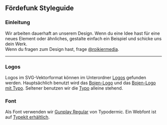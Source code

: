 ## Fördefunk Styleguide

### Einleitung
Wir arbeiten dauerhaft an unserem Design. Wenn du eine Idee hast für eine neues Element oder ähnliches, gestalte einfach ein Beispiel und schicke uns dein Werk.  
Wenn du fragen zum Design hast, frage [@roikiermedia](http://twitter.com/roikiermedia).

---

### Logos
Logos im SVG-Vektorformat können im Unterordner [Logos](./logos/) gefunden werden. Hauptsächlich benutzt wird das [Bojen-Logo](./logos/foerdefunk-logo-boje.svg) und das [Bojen-Logo mit Typo](./logos/foerdefunk-logo-bojetypo.svg). Seltener benutzen wir die [Typo](./logos/foerdefunk-logo-typo.svg) alleine stehend.

### Font
Als Font verwenden wir [Gunplay Regular](https://www.myfonts.com/fonts/typodermic/gunplay/) von Typodermic. Ein Webfont ist auf [Typekit erhältlich](https://typekit.com/fonts/gunplay).
